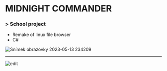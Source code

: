 # MIDNIGHT COMMANDER
### > School project
  * Remake of linux file browser
  * C#
 
![Snímek obrazovky 2023-05-13 234209](https://github.com/melovin/Midnight_Commander/assets/70209304/4bf71e08-c6fd-424f-bb84-aa88bf54ade4)
***
![edit](https://github.com/melovin/Midnight_Commander/assets/70209304/de35c9ae-7ad4-448e-b8db-4013d5e99ad3)

